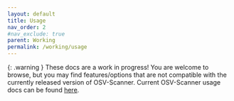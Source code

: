 ```yaml
---
layout: default
title: Usage
nav_order: 2
#nav_exclude: true
parent: Working
permalink: /working/usage
---
```

{: .warning }
These docs are a work in progress! You are welcome to browse, but you may find features/options that are not compatible with the currently released version of OSV-Scanner. Current OSV-Scanner usage docs can be found [here](../usage). 